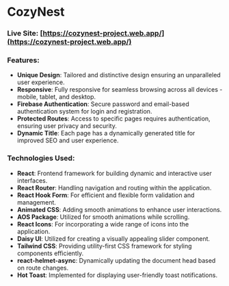 # CozyNest

### Live Site: [https://cozynest-project.web.app/](https://cozynest-project.web.app/)


### Features:
- **Unique Design**: Tailored and distinctive design ensuring an unparalleled user experience.
- **Responsive**: Fully responsive for seamless browsing across all devices - mobile, tablet, and desktop.
- **Firebase Authentication**: Secure password and email-based authentication system for login and registration.
- **Protected Routes**: Access to specific pages requires authentication, ensuring user privacy and security.
- **Dynamic Title**: Each page has a dynamically generated title for improved SEO and user experience.

### Technologies Used:
- **React**: Frontend framework for building dynamic and interactive user interfaces.
- **React Router**: Handling navigation and routing within the application.
- **React Hook Form**: For efficient and flexible form validation and management.
- **Animated CSS**: Adding smooth animations to enhance user interactions.
- **AOS Package**: Utilized for smooth animations while scrolling.
- **React Icons**: For incorporating a wide range of icons into the application.
- **Daisy UI**: Utilized for creating a visually appealing slider component.
- **Tailwind CSS**: Providing utility-first CSS framework for styling components efficiently.
- **react-helmet-async**: Dynamically updating the document head based on route changes.
- **Hot Toast**: Implemented for displaying user-friendly toast notifications.

